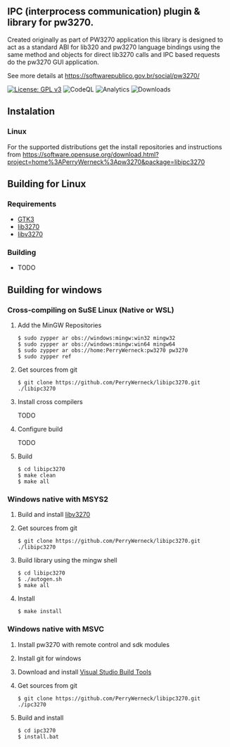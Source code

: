 ## IPC (interprocess communication) plugin & library for pw3270.

Created originally as part of PW3270 application this library is designed to act as a standard ABI for lib320 and pw3270 language bindings using the same method and objects for direct lib3270 calls and IPC based requests do the pw3270 GUI application.

See more details at https://softwarepublico.gov.br/social/pw3270/

[![License: GPL v3](https://img.shields.io/badge/License-GPL%20v3-blue.svg)](https://www.gnu.org/licenses/gpl-3.0)
![CodeQL](https://github.com/PerryWerneck/lib3270/workflows/CodeQL/badge.svg)
![Analytics](https://ga-beacon.appspot.com/G-RSMGQ9Q5BG/github/libipc3270)
![Downloads](https://img.shields.io/github/downloads/PerryWerneck/libipc3270/total.svg)

## Instalation

### Linux

For the supported distributions get the install repositories and instructions from https://software.opensuse.org/download.html?project=home%3APerryWerneck%3Apw3270&package=libipc3270

## Building for Linux

### Requirements

 * [GTK3](https://www.gtk.org/)
 * [lib3270](../../../lib3270)
 * [libv3270](../../../libv3270)

### Building

 * TODO

## Building for windows

### Cross-compiling on SuSE Linux (Native or WSL)

1. Add the MinGW Repositories

	```
	$ sudo zypper ar obs://windows:mingw:win32 mingw32
	$ sudo zypper ar obs://windows:mingw:win64 mingw64
	$ sudo zypper ar obs://home:PerryWerneck:pw3270 pw3270
	$ sudo zypper ref
	```
2. Get sources from git

	```shell
	$ git clone https://github.com/PerryWerneck/libipc3270.git ./libipc3270
	```

3. Install cross compilers

	TODO

3. Configure build

	TODO

4. Build

	```shell
	$ cd libipc3270
	$ make clean
	$ make all
	```

### Windows native with MSYS2

1. Build and install [libv3270](../../../libv3270)

2. Get sources from git

	```shell
	$ git clone https://github.com/PerryWerneck/libipc3270.git ./libipc3270
	```

4. Build library using the mingw shell

	```shell
	$ cd libipc3270
	$ ./autogen.sh
	$ make all
	```
5. Install

	```shell
	$ make install
	```

### Windows native with MSVC

1. Install pw3270 with remote control and sdk modules

2. Install git for windows

3. Download and install [Visual Studio Build Tools](https://visualstudio.microsoft.com/pt-br/downloads/)

4. Get sources from git

	```shell
	$ git clone https://github.com/PerryWerneck/libipc3270.git ./ipc3270
	```

5. Build and install

	```shell
	$ cd ipc3270
	$ install.bat
	```

